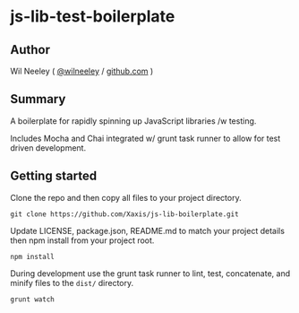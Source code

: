 # js-lib-test-boilerplate

## Author

Wil Neeley ( [@wilneeley](http://twitter.com/wilneeley) / [github.com](https://github.com/Xaxis) )

## Summary

A boilerplate for rapidly spinning up JavaScript libraries /w testing.

Includes Mocha and Chai integrated w/ grunt task runner to allow for test driven development.

## Getting started

Clone the repo and then copy all files to your project directory.

```
git clone https://github.com/Xaxis/js-lib-boilerplate.git
```

Update LICENSE, package.json, README.md to match your project details then npm install from your project root.

```
npm install
```

During development use the grunt task runner to lint, test, concatenate, and minify files to the `dist/` directory.

```
grunt watch
```
